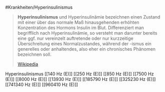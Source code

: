 #Krankheiten/Hyperinsulinismus
> **Hyperinsulinismus** und Hyperinsulinämie bezeichnen einen Zustand mit einer über das normale Maß hinausgehenden erhöhten Konzentration des Hormons Insulin im Blut. Differenziert man begrifflich nach Hyperinsulinämie, so versteht man darunter bereits eine ggf. nur vereinzelt auftretende oder nur kurzzeitige Überschreitung eines Normalzustandes, während der -ismus ein generelles oder anhaltendes, also eher ein chronisches Phänomen bezeichnen soll.
>
> [Wikipedia](https://de.wikipedia.org/wiki/Hyperinsulinismus)

Hyperinsulinismus
[[140 Hz (E)]]
[[250 Hz (E)]]
[[850 Hz (E)]]
[[7500 Hz (E)]]
[[8000 Hz (E)]]
[[13930 Hz (E)]]
[[185790 Hz (E)]]
[[325230 Hz (E)]]
[[741340 Hz (E)]]
[[960410 Hz (E)]]